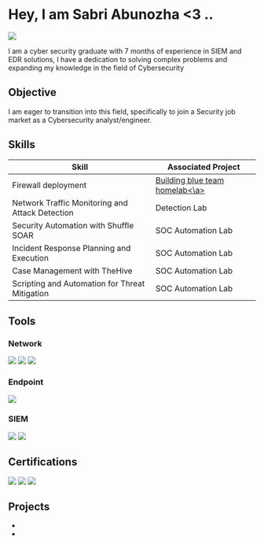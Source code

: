 # Hey, I am Sabri Abunozha <3 ..
<a href="https://linkedin.com/in/Sabriabunozha"><img src="https://img.shields.io/badge/-LinkedIn-0072b1?&style=for-the-badge&logo=linkedin&logoColor=white" /></a>

I am a cyber security graduate with 7 months of experience in SIEM and EDR solutions, I have a dedication to solving complex problems and expanding my knowledge in the field of Cybersecurity  

## Objective

I am eager to transition into this field, specifically to join a Security job market as a Cybersecurity analyst/engineer.

## Skills

| Skill                                         | Associated Project         |
|-----------------------------------------------|----------------------------|
| Firewall deployment        | <a href="">Building blue team homelab<\a>|
| Network Traffic Monitoring and Attack Detection | Detection Lab|
| Security Automation with Shuffle SOAR         | SOC Automation Lab|
| Incident Response Planning and Execution      | SOC Automation Lab|
| Case Management with TheHive                  | SOC Automation Lab|
| Scripting and Automation for Threat Mitigation | SOC Automation Lab|

## Tools

### Network
<div>
    <img src="https://img.shields.io/badge/-Wireshark-1679A7?&style=for-the-badge&logo=Wireshark&logoColor=white" />
    <img src="https://img.shields.io/badge/-Suricata-EF3B2D?&style=for-the-badge&logo=Suricata&logoColor=white" />
    <img src="https://img.shields.io/badge/-Zeek-777BB4?&style=for-the-badge&logo=Zeek&logoColor=white" />
</div>

### Endpoint
<div>
<img src="https://img.shields.io/badge/-Trellix%20HX-1679A7?style=for-the-badge&logo=shield&logoColor=white" />
</div>

### SIEM
<div>
    <img src="https://img.shields.io/badge/-Splunk-000000?&style=for-the-badge&logo=Splunk&logoColor=white" />
    <img src="https://img.shields.io/badge/-Elastic-005571?&style=for-the-badge&logo=Elastic&logoColor=white" />
</div>

## Certifications
<div>
<img src="https://img.shields.io/badge/-Security%2B-FF0000?&style=for-the-badge&logo=CompTIA&logoColor=white" />
<img src="https://img.shields.io/badge/-CEH-000000?style=for-the-badge&logo=shield&logoColor=white" />
<img src="https://img.shields.io/badge/-eCIR-0070FF?style=for-the-badge&logo=shield&logoColor=white" />




</div>

## Projects
-
-
